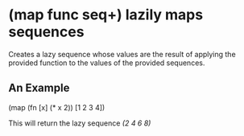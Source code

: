 # (map func seq+) lazily maps sequences
Creates a lazy sequence whose values are the result of applying the provided function to the values of the provided sequences.

## An Example

  (map (fn [x] (* x 2)) [1 2 3 4])

This will return the lazy sequence *(2 4 6 8)*
